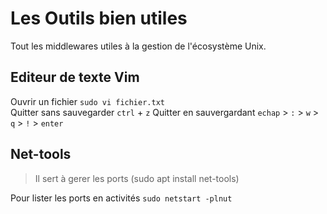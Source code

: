 # Les Outils bien utiles
Tout les middlewares utiles à la gestion de l'écosystème Unix.  

## Editeur de texte Vim
Ouvrir un fichier `sudo vi fichier.txt`    
Quitter sans sauvegarder `ctrl` + `z`
Quitter en sauvergardant `echap` > `:` > `w` > `q` > `!` > `enter`  

## Net-tools
> Il sert à gerer les ports (sudo apt install net-tools)
>
Pour lister les ports en activités `sudo netstart -plnut`  


